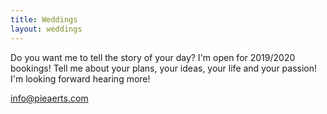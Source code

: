 ```yaml
---
title: Weddings
layout: weddings
---
```


Do you want me to tell the story of your day? I'm open for 2019/2020 bookings\! Tell me about your plans, your ideas, your life and your passion\! I'm looking forward hearing more\!

info@pieaerts.com&nbsp;